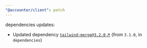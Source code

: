```yaml
---
"@accounter/client": patch
---
```

dependencies updates:
  - Updated dependency [`tailwind-merge@3.2.0` ↗︎](https://www.npmjs.com/package/tailwind-merge/v/3.2.0) (from `3.1.0`, in `dependencies`)
